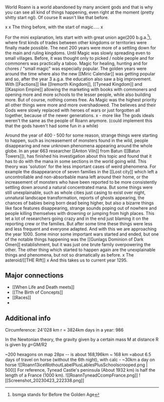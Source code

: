 World Roann is a world abandoned by many ancient gods and that is why you can see all kind of things happening, even right at the moment (pretty shitty start ngl). Of course It wasn't like that before.

x
x The thing before, with the start of magic.....
x

For the mini explanation, lets start with with great union age(200 b.g.a.[^1]), where first kinds of trades between other kingdoms or territories were finally made possible.
The next 200 years were more of a settling down for the main and ruling kingdoms. Until Magic was slowly spreading even to small villages. Before, it was thought only to picked / noble people and for commoners was practically a taboo. Magic for healing, hunting and for chores / "small magic" was especially popular. The golden years were around the time where also the new [[Miric Calendar]] was getting popular and so, after the year 3 a.g.a. the education also saw a big improvement.
With [[Factions]] like [[Iremorth Kingdom]], [[Tynead Kingdom]] and [[Kaspion Empire]] allowing the marketing with books with commoners and opening more and more schools to the lesser people, while also building more.
But of course, nothing comes free. As Magic was the highest priority all other things were more and more overshadowed. The believes and their Gods were slowly replaced with heroes of wars or just forgotten all together, because of the newer generations.
x    -    more like The gods ideals weren't the same as the people of Roann anymore. (could implement this that the gods haven't had some fun in a while)

Around the year of 400 - 500 for some reason, strange things were starting to happen, such as increasement of monsters found in the wild, people disappearing and new unknown phenomena appearing around the whole globe.
In an year 663 researcher [[Anton Viln]] from Batun ([[Batun Towers]]), has finished his investigation about this topic and found that it has to do with the mana in some sections in the world going wild. This theory was 'solution' for the less important cases of weird phenomena. For example the disappearance of seven families in the [[Lost city]] which left a uncontrollable and non-absorbable mana left around their home, or the increasement of monsters who have been reported to be more consistently settling down around a natural concentrated mana.
But some things were still unexplainable, such as whole cities just casing to exist over night, unnatural landscape transformation, reports of ghosts appearing, the chances of babies being born dead being higher, but also a bizarre things like face features disappearing, strange sounds poping out of nowhere and people killing themselves with drowning or jumping from high places. This let a lot of researchers going crazy and in the end just blaming it on the reporting crew or the families. But after some time these things were less and less frequent and everyone adapted.
And with this we are approaching the year 1000. Some minor some important wars started and ended, but one of the notable things happening was the [[Gunlags Dominion of Dark Omen]] establishment, but it was just one brute family overpowering the other. The other thing which started to happen again are the unexplainable things and phenomena, but not so dramatically as before.
x
The asteroid/[[THE Rift]]
x
And this takes us to current year 1295.

[^1]: bsmga stands for Before the Golden Age


## Major connections
- [[When Life and Death meets]]
- [[The Birth of Concepts]]
- [[Races]]
- 

## Additional info
Circumference: 24'028 km
r = 3824km
days in a year: 986


In the Newtonian theory, the gravity given by a certain mass M at distance R is given by 𝑔=GM/R2

~200 hexagons on map
28px -- is about 168,196km ~ 168 km =about 6.5 days of travel on horse (without the 6th night), with calc - ~30km a day on horse
![[Roann13iceWothoutLabelPlusLablesPlusSchoolscrooped.png | 500]]
For reference, Tynead Castle's peninsula (About 1932 km) is half the length of a France (1000 km). 
![[RoannTyneadCcompFrance.png]]
![[Screenshot_20230423_222338.png]]